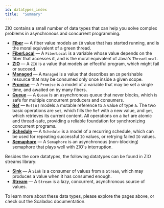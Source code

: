 ```yaml
---
id: datatypes_index
title:  "Summary"
---
```


ZIO contains a small number of data types that can help you solve complex problems in asynchronous and concurrent programming.

 - **[Fiber](fiber.md)** — A fiber value models an `IO` value that has started running, and is the moral equivalent of a green thread.
 - **[FiberLocal](fiberlocal.md)** — A `FiberLocal` is a variable whose value depends on the fiber that accesses it, and is the moral equivalent of Java's `ThreadLocal`.
 - **[ZIO](io.md)** — A `ZIO` is a value that models an effectful program, which might fail or succeed.
 - **[Managed](managed.md)** — A `Managed` is a value that describes an `IO` perishable resource that may be consumed only once inside a given scope.
 - **[Promise](promise.md)** — A `Promise` is a model of a variable that may be set a single time, and awaited on by many fibers.
 - **[Queue](queue.md)** — A `Queue` is an asynchronous queue that never blocks, which is safe for multiple concurrent producers and consumers.
 - **[Ref](ref.md)** — `Ref[A]` models a mutable reference to a value of type `A`. The two basic operations are `set`, which fills the `Ref` with a new value, and `get`, which retrieves its current content. All operations on a `Ref` are atomic and thread-safe, providing a reliable foundation for synchronizing concurrent programs.
 - **[Schedule](schedule.md)** — A `Schedule` is a model of a recurring schedule, which can be used for repeating successful `IO` values, or retrying failed `IO` values.
 - **[Semaphore](semaphore.md)** — A `Semaphore` is an asynchronous (non-blocking) semaphore that plays well with ZIO's interruption.

Besides the core datatypes, the following datatypes can be found in ZIO streams library:

 - **[Sink](sink.md)** — A `Sink` is a consumer of values from a `Stream`, which may produces a value when it has consumed enough.
 - **[Stream](stream.md)** — A `Stream` is a lazy, concurrent, asynchronous source of values.

To learn more about these data types, please explore the pages above, or check out the Scaladoc documentation.
